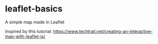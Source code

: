 # leaflet-basics
A simple map made in Leaflet

Inspired by this tutorial: https://www.techtrail.net/creating-an-interactive-map-with-leaflet-js/

